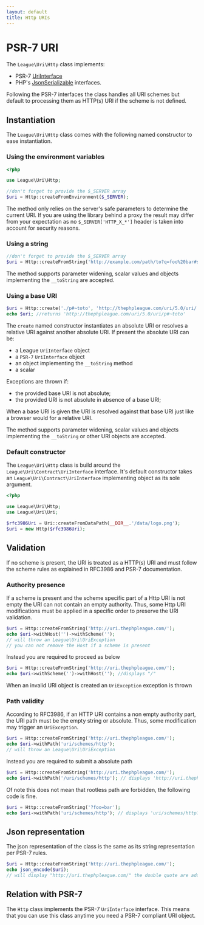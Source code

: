 ```yaml
---
layout: default
title: Http URIs
---
```


# PSR-7 URI

The `League\Uri\Http` class implements:

- PSR-7 [UriInterface](https://www.php-fig.org/psr/psr-7/#35-psrhttpmessageuriinterface)
- PHP's [JsonSerializable](https://php.net/jsonserializable) interfaces.

Following the PSR-7 interfaces the class handles all URI schemes but default to processing them as HTTP(s) URI if the scheme is not defined.

## Instantiation

The `League\Uri\Http` class comes with the following named constructor to ease instantiation.

### Using the environment variables

~~~php
<?php

use League\Uri\Http;

//don't forget to provide the $_SERVER array
$uri = Http::createFromEnvironment($_SERVER);
~~~

<p class="message-warning">The method only relies on the server's safe parameters to determine the current URI. If you are using the library behind a proxy the result may differ from your expectation as no <code>$_SERVER['HTTP_X_*']</code> header is taken into account for security reasons.</p>

### Using a string

~~~php
//don't forget to provide the $_SERVER array
$uri = Http::createFromString('http://example.com/path/to?q=foo%20bar#section-42');
~~~

<p class="message-info">The method supports parameter widening, scalar values and objects implementing the <code>__toString</code> are accepted.</p>

### Using a base URI

~~~php
$uri = Http::create('./p#~toto', 'http://thephpleague.com/uri/5.0/uri/');
echo $uri; //returns 'http://thephpleague.com/uri/5.0/uri/p#~toto'
~~~

The `create` named constructor instantiates an absolute URI or resolves a relative URI against another absolute URI. If present the absolute URI can be:

- a League `UriInterface` object
- a `PSR-7` `UriInterface` object
- an object implementing the `__toString` method
- a scalar

Exceptions are thrown if:

- the provided base URI is not absolute;
- the provided URI is not absolute in absence of a base URI;

When a base URI is given the URI is resolved against that base URI just like a browser would for a relative URI.

<p class="message-info">The method supports parameter widening, scalar values and objects implementing the <code>__toString</code> or other URI objects are accepted.</p>

### Default constructor

The `League\Uri\Http` class is build around the `League\Uri\Contract\UriInterface` interface. It's default constructor takes an `League\Uri\Contract\UriInterface` implementing object as its sole argument.

~~~php
<?php

use League\Uri\Http;
use League\Uri\Uri;

$rfc3986Uri = Uri::createFromDataPath(__DIR__.'/data/logo.png');
$uri = new Http($rfc3986Uri);
~~~

## Validation

If no scheme is present, the URI is treated as a HTTP(s) URI and must follow the scheme rules as explained in RFC3986 and PSR-7 documentation.

### Authority presence

If a scheme is present and the scheme specific part of a Http URI is not empty the URI can not contain an empty authority. Thus, some Http URI modifications must be applied in a specific order to preserve the URI validation.

~~~php
$uri = Http::createFromString('http://uri.thephpleague.com/');
echo $uri->withHost('')->withScheme('');
// will throw an League\Uri\UriException
// you can not remove the Host if a scheme is present
~~~

Instead you are required to proceed as below

~~~php
$uri = Http::createFromString('http://uri.thephpleague.com/');
echo $uri->withScheme('')->withHost(''); //displays "/"
~~~

<p class="message-notice">When an invalid URI object is created an <code>UriException</code> exception is thrown</p>


### Path validity

According to RFC3986, if an HTTP URI contains a non empty authority part, the URI path must be the empty string or absolute. Thus, some modification may trigger an <code>UriException</code>.

~~~php
$uri = Http::createFromString('http://uri.thephpleague.com/');
echo $uri->withPath('uri/schemes/http');
// will throw an League\Uri\UriException
~~~

Instead you are required to submit a absolute path

~~~php
$uri = Http::createFromString('http://uri.thephpleague.com/');
echo $uri->withPath('/uri/schemes/http'); // displays 'http://uri.thephpleague.com/uri/schemes/http'
~~~

Of note this does not mean that rootless path are forbidden, the following code is fine.

~~~php
$uri = Http::createFromString('?foo=bar');
echo $uri->withPath('uri/schemes/http'); // displays 'uri/schemes/http?foo=bar'
~~~

## Json representation

The json representation of the class is the same as its string representation per PSR-7 rules.

~~~php
$uri = Http::createFromString('http://uri.thephpleague.com/');
echo json_encode($uri);
// will display "http://uri.thephpleague.com/" the double quote are added by the json function
~~~

## Relation with PSR-7

The `Http` class implements the PSR-7 `UriInterface` interface. This means that you can use this class anytime you need a PSR-7 compliant URI object.
